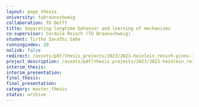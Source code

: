 ```yaml
---
layout: page_thesis
university: tubraunschweig
collaboration: TU Delft
title: Separating longtime behavior and learning of mechanisms
co-supervisor: Cordula Reisch (TU Braunschweig)
student: Tirtho Sarathi Saha
runningindex: 20
nolink: false
redirect: /assets/pdf/thesis_projects/2023/2023-heinlein_reisch-pinns-longtime_behavior/project_description.pdf
project_description: /assets/pdf/thesis_projects/2023/2023-heinlein_reisch-pinns-longtime_behavior/project_description.pdf
interim_thesis:
interim_presentation:
final_thesis:
final_presentation:
category: master_thesis
status: archive
---
```

